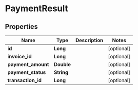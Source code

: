 
# PaymentResult

## Properties
Name | Type | Description | Notes
------------ | ------------- | ------------- | -------------
**id** | **Long** |  |  [optional]
**invoice_id** | **Long** |  |  [optional]
**payment_amount** | **Double** |  |  [optional]
**payment_status** | **String** |  |  [optional]
**transaction_id** | **Long** |  |  [optional]



